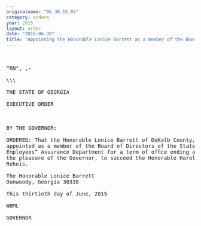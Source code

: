 ```yaml
---
originalname: "06.30.15.05"
category: orders
year: 2015
layout: order
date: "2015-06-30"
title: "Appointing the Honorable Lonice Barrett as a member of the Board of Directors of the State Employees’ Assurance Department"
---
```

<pre>
   

“RN", ,-

\\\

THE STATE OF GEORGIA

EXECUTIVE ORDER

 

BY THE GOVERNOR:

ORDERED: That the Honorable Lonice Barrett of DeKalb County, Georgia, is
appointed as a member of the Board of Directors of the State
Employees” Assurance Department for a term of ofﬁce ending at
the pleasure of the Governor, to succeed the Honorable Harold
Reheis.

The Honorable Lonice Barrett
Dunwoody, Georgia 30338

This thirtieth day of June, 2015

WBML

GOVERNOR

</pre>
